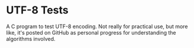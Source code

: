 # UTF-8 Tests

A C program to test UTF-8 encoding. Not really for practical use, but more like, it's posted on GitHub as personal progress for understanding the algorithms involved.